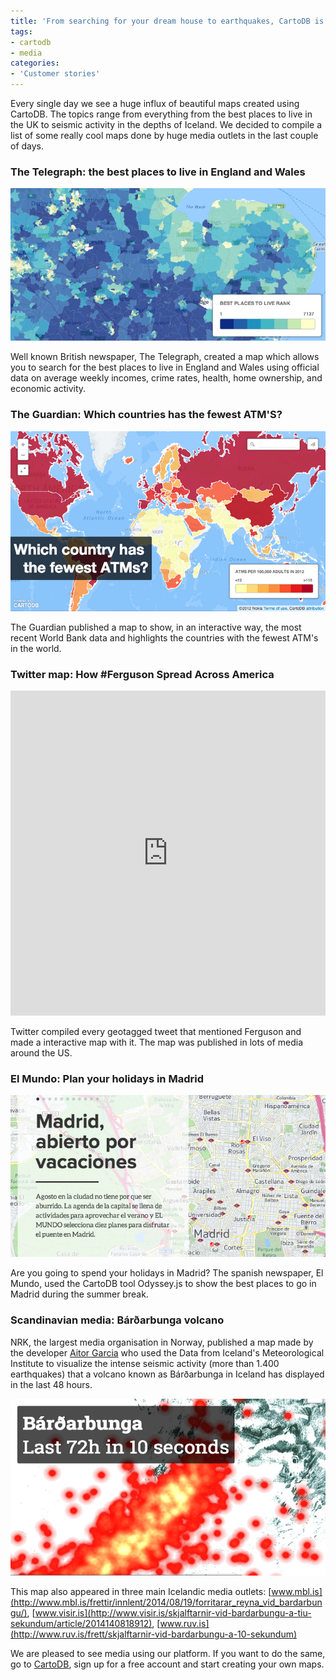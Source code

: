 ```yaml
---
title: 'From searching for your dream house to earthquakes, CartoDB is everywhere'
tags:
- cartodb
- media
categories:
- 'Customer stories'
---
```

Every single day we see a huge influx of beautiful maps created using CartoDB. The topics range from everything from the best places to live in the UK to seismic activity in the depths of Iceland. We decided to compile a list of some really cool maps done by huge media outlets in the last couple of days.

<!--more-->

### The Telegraph: the best places to live in England and Wales

<div class="wrap"><p><a href="http://www.telegraph.co.uk/finance/economics/11041812/Mapped-the-best-places-to-live-in-England-and-Wales.html" class="wrap-border"><img src="/img/posts/2014-08-19-cartodbmedia/media3.png" alt=""></a></p></div>

Well known British newspaper, The Telegraph, created a map which allows you to search for the best places to live in England and Wales using official data on average weekly incomes, crime rates, health, home ownership, and economic activity.


### The Guardian: Which countries has the fewest ATM'S?

<div class="wrap"><p><a href="http://www.theguardian.com/global-development-professionals-network/2014/aug/18/-sp-fewest-atms-interactive-map" class="wrap-border"><img src="/img/posts/2014-08-19-cartodbmedia/media1.png" alt=""></a></p></div>

The Guardian published a map to show, in an interactive way, the most recent World Bank data and highlights the countries  with the fewest ATM's in the world. 


### Twitter map: How #Ferguson Spread Across America

<iframe width='100%' height='520' frameborder='0' src='http://srogers.cartodb.com/viz/4a5eb582-23ed-11e4-bd6b-0e230854a1cb/embed_map' allowfullscreen webkitallowfullscreen mozallowfullscreen oallowfullscreen msallowfullscreen></iframe>

Twitter compiled every geotagged tweet that mentioned Ferguson and made a interactive map with it. The map was published in lots of media around the US. 

### El Mundo: Plan your holidays in Madrid 

<div class="wrap"><p><a href="http://www.elmundo.es/elmundo/2014/graficos/ago/s2/ocio_madrid.html" class="wrap-border"><img src="/img/posts/2014-08-19-cartodbmedia/media4.png" alt=""></a></p></div>

Are you going to spend your holidays in Madrid? The spanish newspaper, El Mundo, used the CartoDB tool Odyssey.js to show the best places to go in Madrid during the summer break. 

### Scandinavian media: Bárðarbunga volcano 


NRK, the largest media organisation in Norway, published a map made by the developer [Aitor Garcia](http://aitor.is/me/) who used the Data from Iceland's Meteorological Institute to visualize the intense seismic activity (more than 1.400 earthquakes) that a volcano known as Bárðarbunga in Iceland has displayed in the last 48 hours.

<div class="wrap"><p><a href="http://nrk.no/verden/island-jordskjelv-varsler-utbrudd-1.11887277" class="wrap-border"><img src="/img/posts/2014-08-19-cartodbmedia/media2.png" alt=""></a></p></div>

This map also appeared in three main Icelandic media outlets: [www.mbl.is](http://www.mbl.is/frettir/innlent/2014/08/19/forritarar_reyna_vid_bardarbungu/), [www.visir.is](http://www.visir.is/skjalftarnir-vid-bardarbungu-a-tiu-sekundum/article/2014140818912), [www.ruv.is](http://www.ruv.is/frett/skjalftarnir-vid-bardarbungu-a-10-sekundum)


We are pleased to see media using our platform. If you want to do the same, go to [CartoDB](http://cartodb.com/), sign up for a free account and start creating your own maps. 